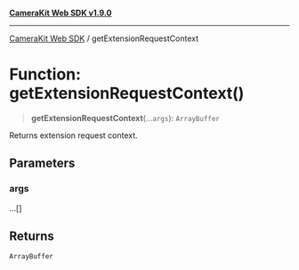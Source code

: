 [**CameraKit Web SDK v1.9.0**](../README.md)

***

[CameraKit Web SDK](../globals.md) / getExtensionRequestContext

# Function: getExtensionRequestContext()

> **getExtensionRequestContext**(...`args`): `ArrayBuffer`

Returns extension request context.

## Parameters

### args

...[]

## Returns

`ArrayBuffer`
